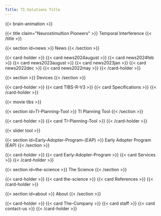 ```yaml
---
Title: TI-Solutions Title
---
```

{{< brain-animation >}}

{{< title claim="Neurostimultion Pioneers" >}}
Temporal Interference
{{< /title >}}

{{< section id=news >}}
News
{{< /section >}}

{{< card-holder >}}
{{< card news2024august >}}
{{< card news2024feb >}}
{{< card news2023august >}}
{{< card news2023jan >}}
{{< card news2022dec >}}
{{< card news2022may >}}
{{< /card-holder >}}

{{< section >}}
Devices
{{< /section >}}

{{< card-holder >}}
{{< card TIBS-R-V3 >}}
{{< card Specifications >}}
{{< /card-holder >}}

{{< movie tibs >}}

{{< section id=TI-Planning-Tool >}}
TI Planning Tool
{{< /section >}}

{{< card-holder >}}
{{< card TI-Planning-Tool >}}
{{< /card-holder >}}

{{< slider tool >}}

{{< section id=Early-Adopter-Program-(EAP) >}}
Early Adopter Program (EAP)
{{< /section >}}

{{< card-holder >}}
{{< card Early-Adopter-Program >}}
{{< card Services >}}
{{< /card-holder >}}

{{< section id=the-science >}}
The Science
{{< /section >}}

{{< card-holder >}}
{{< card the-science >}}
{{< card References >}}
{{< /card-holder >}}

{{< section id=about >}}
About
{{< /section >}}

{{< card-holder >}}
{{< card The-Company >}}
{{< card staff >}}
{{< card contact-us >}}
{{< /card-holder >}}
